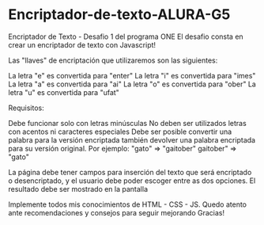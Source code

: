 # Encriptador-de-texto-ALURA-G5
Encriptador de Texto - Desafio 1 del programa ONE
  El desafio consta en crear un encriptador de texto con Javascript!
  
  Las "llaves" de encriptación que utilizaremos son las siguientes:

  La letra "e" es convertida para "enter"
  La letra "i" es convertida para "imes"
  La letra "a" es convertida para "ai"
  La letra "o" es convertida para "ober"
  La letra "u" es convertida para "ufat"

  Requisitos:

  Debe funcionar solo con letras minúsculas
  No deben ser utilizados letras con acentos ni caracteres especiales
  Debe ser posible convertir una palabra para la versión encriptada también devolver una palabra encriptada para su versión original.
  Por ejemplo:
    "gato" => "gaitober"
    gaitober" => "gato"

  La página debe tener campos para
    inserción del texto que será encriptado o desencriptado, y el usuario debe poder escoger entre as dos opciones.
    El resultado debe ser mostrado en la pantalla
    
Implemente todos mis conocimientos de HTML - CSS - JS. 
Quedo atento ante recomendaciones y consejos para seguir mejorando
Gracias!
